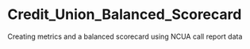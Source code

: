 # Credit_Union_Balanced_Scorecard
Creating metrics and a balanced scorecard using NCUA call report data
